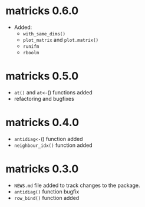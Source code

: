 # matricks 0.6.0
* Added:
  * `with_same_dims()`
  * `plot_matrix` and `plot.matrix()`
  * `runifm`
  * `rboolm`
# matricks 0.5.0
* `at()` and `at<-`() functions added
* refactoring and bugfixes

# matricks 0.4.0
* `antidiag<-`() function added
* `neighbour_idx()` function added

# matricks 0.3.0  
* `NEWS.md` file added to track changes to the package.
* `antidiag()` function bugfix
* `row_bind()` function added
